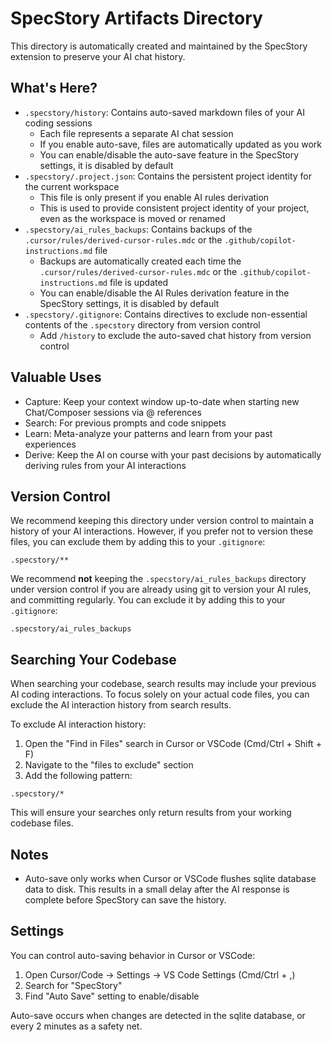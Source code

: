 # SpecStory Artifacts Directory
    
This directory is automatically created and maintained by the SpecStory extension to preserve your AI chat history.
    
## What's Here?
    
- `.specstory/history`: Contains auto-saved markdown files of your AI coding sessions
    - Each file represents a separate AI chat session
    - If you enable auto-save, files are automatically updated as you work
    - You can enable/disable the auto-save feature in the SpecStory settings, it is disabled by default
- `.specstory/.project.json`: Contains the persistent project identity for the current workspace
    - This file is only present if you enable AI rules derivation
    - This is used to provide consistent project identity of your project, even as the workspace is moved or renamed
- `.specstory/ai_rules_backups`: Contains backups of the `.cursor/rules/derived-cursor-rules.mdc` or the `.github/copilot-instructions.md` file
    - Backups are automatically created each time the `.cursor/rules/derived-cursor-rules.mdc` or the `.github/copilot-instructions.md` file is updated
    - You can enable/disable the AI Rules derivation feature in the SpecStory settings, it is disabled by default
- `.specstory/.gitignore`: Contains directives to exclude non-essential contents of the `.specstory` directory from version control
    - Add `/history` to exclude the auto-saved chat history from version control

## Valuable Uses
    
- Capture: Keep your context window up-to-date when starting new Chat/Composer sessions via @ references
- Search: For previous prompts and code snippets 
- Learn: Meta-analyze your patterns and learn from your past experiences
- Derive: Keep the AI on course with your past decisions by automatically deriving rules from your AI interactions
    
## Version Control
    
We recommend keeping this directory under version control to maintain a history of your AI interactions. However, if you prefer not to version these files, you can exclude them by adding this to your `.gitignore`:
    
```
.specstory/**
```

We recommend __not__ keeping the `.specstory/ai_rules_backups` directory under version control if you are already using git to version your AI rules, and committing regularly. You can exclude it by adding this to your `.gitignore`:

```
.specstory/ai_rules_backups
```

## Searching Your Codebase
    
When searching your codebase, search results may include your previous AI coding interactions. To focus solely on your actual code files, you can exclude the AI interaction history from search results.
    
To exclude AI interaction history:
    
1. Open the "Find in Files" search in Cursor or VSCode (Cmd/Ctrl + Shift + F)
2. Navigate to the "files to exclude" section
3. Add the following pattern:
    
```
.specstory/*
```
    
This will ensure your searches only return results from your working codebase files.

## Notes

- Auto-save only works when Cursor or VSCode flushes sqlite database data to disk. This results in a small delay after the AI response is complete before SpecStory can save the history.

## Settings
    
You can control auto-saving behavior in Cursor or VSCode:
    
1. Open Cursor/Code → Settings → VS Code Settings (Cmd/Ctrl + ,)
2. Search for "SpecStory"
3. Find "Auto Save" setting to enable/disable
    
Auto-save occurs when changes are detected in the sqlite database, or every 2 minutes as a safety net.

